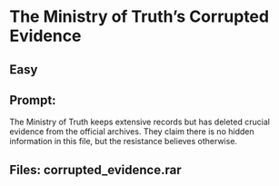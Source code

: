# The Ministry of Truth’s Corrupted Evidence
## Easy 
## Prompt: 
The Ministry of Truth keeps extensive records but has deleted crucial evidence from the official archives. They claim there is no hidden information in this file, but the resistance believes otherwise.  

## Files: corrupted_evidence.rar
